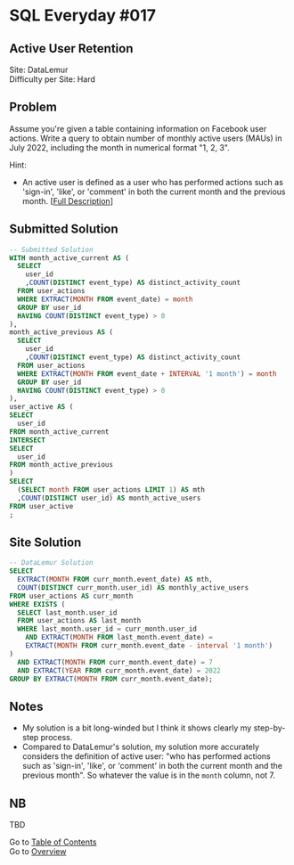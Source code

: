 # SQL Everyday \#017

## Active User Retention

Site: DataLemur\
Difficulty per Site: Hard

## Problem

Assume you're given a table containing information on Facebook user actions. Write a query to obtain number of monthly active users (MAUs) in July 2022, including the month in numerical format "1, 2, 3".

Hint:

* An active user is defined as a user who has performed actions such as 'sign-in', 'like', or 'comment' in both the current month and the previous month. [[Full Description](https://datalemur.com/questions/user-retention)]

## Submitted Solution

```sql
-- Submitted Solution
WITH month_active_current AS (
  SELECT
    user_id
    ,COUNT(DISTINCT event_type) AS distinct_activity_count
  FROM user_actions
  WHERE EXTRACT(MONTH FROM event_date) = month
  GROUP BY user_id
  HAVING COUNT(DISTINCT event_type) > 0
),
month_active_previous AS (
  SELECT
    user_id
    ,COUNT(DISTINCT event_type) AS distinct_activity_count
  FROM user_actions
  WHERE EXTRACT(MONTH FROM event_date + INTERVAL '1 month') = month
  GROUP BY user_id
  HAVING COUNT(DISTINCT event_type) > 0
),
user_active AS (
SELECT
  user_id
FROM month_active_current
INTERSECT
SELECT
  user_id
FROM month_active_previous
)
SELECT
  (SELECT month FROM user_actions LIMIT 1) AS mth
  ,COUNT(DISTINCT user_id) AS month_active_users
FROM user_active
;
```

## Site Solution

```sql
-- DataLemur Solution 
SELECT 
  EXTRACT(MONTH FROM curr_month.event_date) AS mth, 
  COUNT(DISTINCT curr_month.user_id) AS monthly_active_users 
FROM user_actions AS curr_month
WHERE EXISTS (
  SELECT last_month.user_id 
  FROM user_actions AS last_month
  WHERE last_month.user_id = curr_month.user_id
    AND EXTRACT(MONTH FROM last_month.event_date) =
    EXTRACT(MONTH FROM curr_month.event_date - interval '1 month')
)
  AND EXTRACT(MONTH FROM curr_month.event_date) = 7
  AND EXTRACT(YEAR FROM curr_month.event_date) = 2022
GROUP BY EXTRACT(MONTH FROM curr_month.event_date);
```

## Notes

* My solution is a bit long-winded but I think it shows clearly my step-by-step process.
* Compared to DataLemur's solution, my solution more accurately considers the definition of active user: "who has performed actions such as 'sign-in', 'like', or 'comment' in both the current month and the previous month". So whatever the value is in the `month` column, not 7.

## NB

TBD

Go to [Table of Contents](/README.md#contents)\
Go to [Overview](/README.md)
